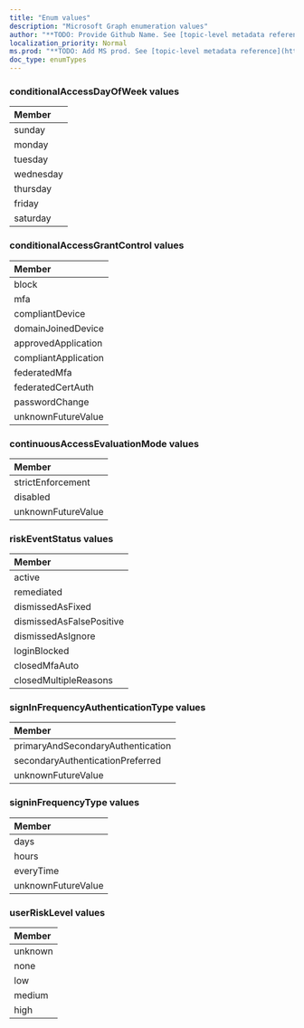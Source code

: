 ```yaml
---
title: "Enum values"
description: "Microsoft Graph enumeration values"
author: "**TODO: Provide Github Name. See [topic-level metadata reference](https://msgo.azurewebsites.net/add/document/guidelines/metadata.html#topic-level-metadata)**"
localization_priority: Normal
ms.prod: "**TODO: Add MS prod. See [topic-level metadata reference](https://msgo.azurewebsites.net/add/document/guidelines/metadata.html#topic-level-metadata)**"
doc_type: enumTypes
---
```


### conditionalAccessDayOfWeek values 



|Member|
|:---|
|sunday|
|monday|
|tuesday|
|wednesday|
|thursday|
|friday|
|saturday|

### conditionalAccessGrantControl values 



|Member|
|:---|
|block|
|mfa|
|compliantDevice|
|domainJoinedDevice|
|approvedApplication|
|compliantApplication|
|federatedMfa|
|federatedCertAuth|
|passwordChange|
|unknownFutureValue|

### continuousAccessEvaluationMode values 



|Member|
|:---|
|strictEnforcement|
|disabled|
|unknownFutureValue|

### riskEventStatus values 



|Member|
|:---|
|active|
|remediated|
|dismissedAsFixed|
|dismissedAsFalsePositive|
|dismissedAsIgnore|
|loginBlocked|
|closedMfaAuto|
|closedMultipleReasons|

### signInFrequencyAuthenticationType values 



|Member|
|:---|
|primaryAndSecondaryAuthentication|
|secondaryAuthenticationPreferred|
|unknownFutureValue|

### signinFrequencyType values 



|Member|
|:---|
|days|
|hours|
|everyTime|
|unknownFutureValue|

### userRiskLevel values 



|Member|
|:---|
|unknown|
|none|
|low|
|medium|
|high|

